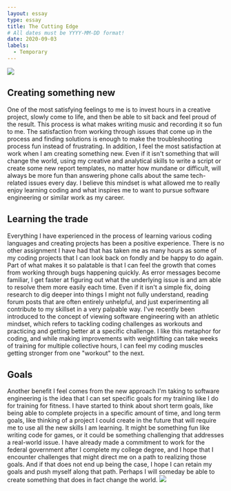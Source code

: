 ```yaml
---
layout: essay
type: essay
title: The Cutting Edge
# All dates must be YYYY-MM-DD format!
date: 2020-09-03
labels:
  - Temporary
---
```


<img class="ui medium center spaced image" src="https://www.krudoknives.com/wp-content/uploads/2018/10/How-to-Build-Your-Own-Forge.jpg">

## Creating something new

One of the most satisfying feelings to me is to invest hours in a creative project, slowly come to life, and then be able to sit back and feel proud of the result. This process is what makes writing music and recording it so fun to me. The satisfaction from working through issues that come up in the process and finding solutions is enough to make the troubleshooting process fun instead of frustrating. In addition, I feel the most satisfaction at work when I am creating something new. Even if it isn't something that will change the world, using my creative and analytical skills to write a script or create some new report templates, no matter how mundane or difficult, will always be more fun than answering phone calls about the same tech-related issues every day. I believe this mindset is what allowed me to really enjoy learning coding and what inspires me to want to pursue software engineering or similar work as my career. 

## Learning the trade

Everything I have experienced in the process of learning various coding languages and creating projects has been a positive experience. There is no other assignment I have had that has taken me as many hours as some of my coding projects that I can look back on fondly and be happy to do again. Part of what makes it so palatable is that I can feel the growth that comes from working through bugs happening quickly. As error messages become familiar, I get faster at figuring out what the underlying issue is and am able to resolve them more easily each time. Even if it isn't a simple fix, doing research to dig deeper into things I might not fully understand, reading forum posts that are often entirely unhelpful, and just experimenting all contribute to my skillset in a very palpable way. I've recently been introduced to the concept of viewing software engineering with an athletic mindset, which refers to tackling coding challenges as workouts and practicing and getting better at a specific challenge. I like this metaphor for coding, and while making improvements with weightlifting can take weeks of training for multiple collective hours, I can feel my coding muscles getting stronger from one "workout" to the next. 

## Goals

Another benefit I feel comes from the new approach I'm taking to software engineering is the idea that I can set specific goals for my training like I do for training for fitness. I have started to think about short term goals, like being able to complete projects in a specific amount of time, and long term goals, like thinking of a project I could create in the future that will require me to use all the new skills I am learning. It might be something fun like writing code for games, or it could be something challenging that addresses a real-world issue. I have already made a commitment to work for the federal government after I complete my college degree, and I hope that I encounter challenges that might direct me on a path to realizing those goals. And if that does not end up being the case, I hope I can retain my goals and push myself along that path. Perhaps I will someday be able to create something that does in fact change the world.
<img class="ui medium center spaced image" src="https://www.monzo.com/static/images/blog/2018-07-10-making-quarterly-goals-public/q3-goals-blog.png">
